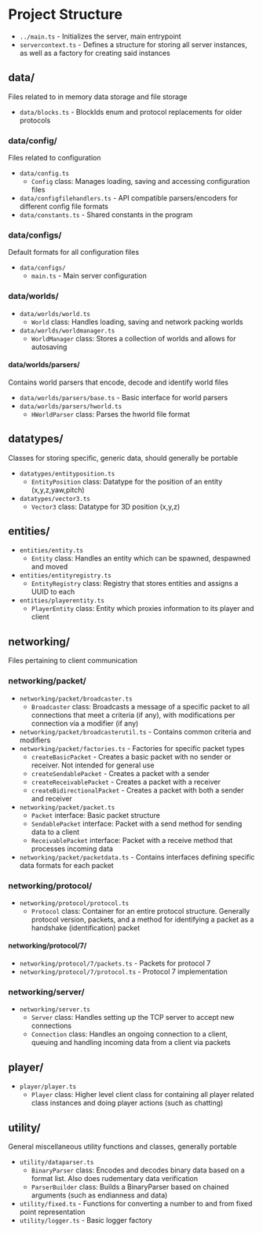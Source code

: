 # Project Structure

- `../main.ts` - Initializes the server, main entrypoint
- `servercontext.ts` - Defines a structure for storing all server instances, as well as a factory for creating said instances

## data/

Files related to in memory data storage and file storage

- `data/blocks.ts` - BlockIds enum and protocol replacements for older protocols

### data/config/

Files related to configuration

- `data/config.ts`
  - `Config` class: Manages loading, saving and accessing configuration files
- `data/configfilehandlers.ts` - API compatible parsers/encoders for different config file formats
- `data/constants.ts` - Shared constants in the program

### data/configs/

Default formats for all configuration files

- `data/configs/`
  - `main.ts` - Main server configuration

### data/worlds/

- `data/worlds/world.ts`
  - `World` class: Handles loading, saving and network packing worlds
- `data/worlds/worldmanager.ts`
  - `WorldManager` class: Stores a collection of worlds and allows for autosaving

#### data/worlds/parsers/

Contains world parsers that encode, decode and identify world files

- `data/worlds/parsers/base.ts` - Basic interface for world parsers
- `data/worlds/parsers/hworld.ts`
  - `HWorldParser` class: Parses the hworld file format

## datatypes/

Classes for storing specific, generic data, should generally be portable

- `datatypes/entityposition.ts`
  - `EntityPosition` class: Datatype for the position of an entity (x,y,z,yaw,pitch)
- `datatypes/vector3.ts`
  - `Vector3` class: Datatype for 3D position (x,y,z)

## entities/

- `entities/entity.ts`
  - `Entity` class: Handles an entity which can be spawned, despawned and moved
- `entities/entityregistry.ts`
  - `EntityRegistry` class: Registry that stores entities and assigns a UUID to each
- `entities/playerentity.ts`
  - `PlayerEntity` class: Entity which proxies information to its player and client

## networking/

Files pertaining to client communication

### networking/packet/

- `networking/packet/broadcaster.ts`
  - `Broadcaster` class: Broadcasts a message of a specific packet to all connections that meet a criteria (if any), with modifications per connection via a modifier (if any)
- `networking/packet/broadcasterutil.ts` - Contains common criteria and modifiers
- `networking/packet/factories.ts` - Factories for specific packet types
  - `createBasicPacket` - Creates a basic packet with no sender or receiver. Not intended for general use
  - `createSendablePacket` - Creates a packet with a sender
  - `createReceivablePacket` - Creates a packet with a receiver
  - `createBidirectionalPacket` - Creates a packet with both a sender and receiver
- `networking/packet/packet.ts`
  - `Packet` interface: Basic packet structure
  - `SendablePacket` interface: Packet with a send method for sending data to a client
  - `ReceivablePacket` interface: Packet with a receive method that processes incoming data
- `networking/packet/packetdata.ts` - Contains interfaces defining specific data formats for each packet

### networking/protocol/

- `networking/protocol/protocol.ts`
  - `Protocol` class: Container for an entire protocol structure. Generally protocol version, packets, and a method for identifying a packet as a handshake (identification) packet

#### networking/protocol/7/

- `networking/protocol/7/packets.ts` - Packets for protocol 7
- `networking/protocol/7/protocol.ts` - Protocol 7 implementation

### networking/server/

- `networking/server.ts`
  - `Server` class: Handles setting up the TCP server to accept new connections
  - `Connection` class: Handles an ongoing connection to a client, queuing and handling incoming data from a client via packets

## player/

- `player/player.ts`
  - `Player` class: Higher level client class for containing all player related class instances and doing player actions (such as chatting)

## utility/

General miscellaneous utility functions and classes, generally portable

- `utility/dataparser.ts`
  - `BinaryParser` class: Encodes and decodes binary data based on a format list. Also does rudementary data verification
  - `ParserBuilder` class: Builds a BinaryParser based on chained arguments (such as endianness and data)
- `utility/fixed.ts` - Functions for converting a number to and from fixed point representation
- `utility/logger.ts` - Basic logger factory
